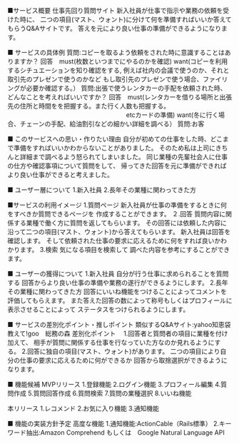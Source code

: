 ■サービス概要
仕事先回り質問サイト
新入社員が仕事で指示や業務の依頼を受けた時に、
二つの項目(マスト、ウォント)に分けて何を準備すればいいか答えてもらうQ&Aサイトです。
答えを元により良い仕事の準備ができるようになります。

■ サービスの具体例
質問:コピーを取るよう依頼をされた時に意識することはありますか？
回答　must(枚数といつまでにやるのかを確認)
    want(コピーを利用するシチュエーションを知り確認をする,
    例えば社内の会議で使うのか、それと取引先のプレゼンで使うのかなど
    もし取引先のプレゼンで使う場合、ファイリングが必要か確認する。）
質問:出張で使うレンタカーの手配を依頼された時、どんなことを考えればいいですか？
回答　must(レンタカーを借りる場所と出張先の住所と時間をを把握する。また行く人数も把握する。
　　　　　　　　　　　　　　　　　　　etcカードの準備)
    want(冬に行く場合、チェーンの手配、給油割引などの細かい詳細を調べる）
質問:お客
  
■ このサービスへの思い・作りたい理由
自分が初めての仕事をした時、どこまで準備をすればいいかわからないことがありました。
そのため私は上司にきちんと詳細まで調べるよう怒られてしまいました。
同じ業種の先輩社会人に仕事の仕方や確認事項について質問をして、 帰ってきた回答を元に準備ができればより良い仕事ができると考えました。

■ ユーザー層について
1.新入社員
2.長年その業種に関わってきた方

■サービスの利用イメージ
1.質問ページ
新入社員が仕事の準備をするときに何をすべきか質問できるページを
作成することができます。
２.回答
質問内容に関係する業種で働く方に質問を返してもらいます。
その回答には依頼した内容に沿って二つの項目(マスト、ウォント)から答えてもらいます。
新入社員は回答を確認します。
そして依頼された仕事の要求に応えるために何をすれば良いかわかります。
3.検索
気になる項目を検索して
調べた内容を参考にすることができます。

■ ユーザーの獲得について
1.新入社員
自分が行う仕事に求められることを質問する
回答からより良い仕事の準備や業務の遂行ができるようにします。
2.長年その業種に関わってきた方
回答にいいね機能をつけることによってコメントを評価してもらえます。
また答えた回答の数によって称号もしくはプロフィールに表示させることによって
ステータスをつけられるようにします。

■ サービスの差別化ポイント・推しポイント
類似するQ&Aサイト:yahoo知恵袋　教えて!goo　総務の森
差別化ポイント　
1.回答者と質問者の項目に業種を付け加えて、
相手が質問に関係する仕事を行なっていた方なのか見れるようにする。
2.回答に独自の項目(マスト、ウォント)があります。
二つの項目により自分の仕事の要求に応えるために何ができるか
回答から取捨選択ができるようになります。

■ 機能候補
MVPリリース
1.登録機能
2.ログイン機能
3.プロフィール編集
4.質問作成
5.質問回答作成
6.質問検索
7.質問の業種選択
8.いいね機能

本リリース
1.レコメンド
2.お気に入り機能
3.通知機能

■ 機能の実装方針予定
高度な機能
1.通知機能:ActionCable（Rails標準）
2.キーワード抽出:Amazon Comprehend もしくは　Google Natural Language API
